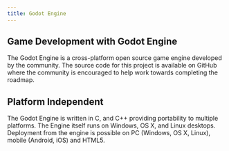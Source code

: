 ```yaml
---
title: Godot Engine
---
```

## Game Development with Godot Engine

The Godot Engine is a cross-platform open source game engine developed by the community. The source code for this project is available on GitHub where the community is encouraged to help work towards completing the roadmap.

## Platform Independent

The Godot Engine is written in C, and C++ providing portability to multiple platforms. The Engine itself runs on Windows, OS X, and Linux desktops. Deployment from the engine is possible on PC (Windows, OS X, Linux), mobile (Android, iOS) and HTML5.
